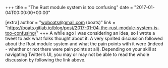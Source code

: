 +++
title = "The Rust module system is too confusing"
date = "2017-01-04T00:00:00+00:00"

[extra]
author = "woboats@gmail.com (boats)"
link = "https://boats.gitlab.io/blog/post/2017-01-04-the-rust-module-system-is-too-confusing/"
+++
A while ago I was considering an idea, so I wrote a tweet to ask what folks thought about it.
A very spirited discussion followed about the Rust module system and what the pain points with it were (indeed - whether or not there were pain points at all). Depending on your skill at navigating Twitter&rsquo;s UI, you may or may not be able to read the whole discussion by following the link above.